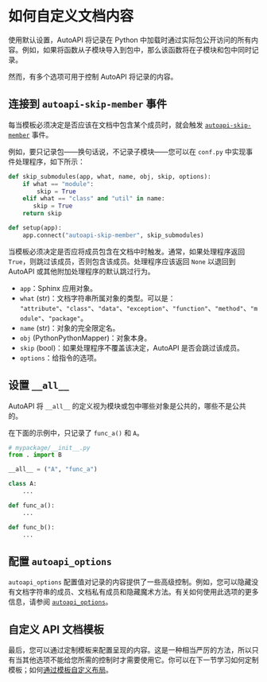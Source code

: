# 如何自定义文档内容

使用默认设置，AutoAPI 将记录在 Python 中加载时通过实际包公开访问的所有内容。例如，如果将函数从子模块导入到包中，那么该函数将在子模块和包中同时记录。

然而，有多个选项可用于控制 AutoAPI 将记录的内容。

## 连接到 `autoapi-skip-member` 事件

每当模板必须决定是否应该在文档中包含某个成员时，就会触发 [`autoapi-skip-member`](https://sphinx-autoapi.readthedocs.io/en/latest/reference/config.html#event-autoapi-skip-member) 事件。

例如，要只记录包——换句话说，不记录子模块——您可以在 `conf.py` 中实现事件处理程序，如下所示：

```python
def skip_submodules(app, what, name, obj, skip, options):
    if what == "module":
        skip = True
    elif what == "class" and "util" in name:
       skip = True
    return skip

def setup(app):
    app.connect("autoapi-skip-member", skip_submodules)
```

当模板必须决定是否应将成员包含在文档中时触发。通常，如果处理程序返回 `True`，则跳过该成员，否则包含该成员。处理程序应该返回 `None` 以退回到 AutoAPI 或其他附加处理程序的默认跳过行为。

- `app`：Sphinx 应用对象。
- `what` (str)：文档字符串所属对象的类型。可以是： `"attribute"`、`"class"`、`"data"`、`"exception"`、`"function"`、`"method"`、`"module"`、`"package"`。
- `name` (str)：对象的完全限定名。
- `obj` (PythonPythonMapper)：对象本身。
- `skip` (bool)：如果处理程序不覆盖该决定，AutoAPI 是否会跳过该成员。
- `options`：给指令的选项。

## 设置 `__all__`

AutoAPI 将 `__all__` 的定义视为模块或包中哪些对象是公共的，哪些不是公共的。

在下面的示例中，只记录了 `func_a()` 和 `A`。

```python
# mypackage/__init__.py
from . import B

__all__ = ("A", "func_a")

class A:
    ...

def func_a():
    ...

def func_b():
    ...
```

## 配置 `autoapi_options`

`autoapi_options` 配置值对记录的内容提供了一些高级控制。例如，您可以隐藏没有文档字符串的成员、文档私有成员和隐藏魔术方法。有关如何使用此选项的更多信息，请参阅 [`autoapi_options`](https://sphinx-autoapi.readthedocs.io/en/latest/reference/config.html#confval-autoapi_options)。

## 自定义 API 文档模板

最后，您可以通过定制模板来配置呈现的内容。这是一种相当严厉的方法，所以只有当其他选项不能给您所需的控制时才需要使用它。你可以在下一节学习如何定制模板；如何[通过模板自定义布局](customise-templates)。
